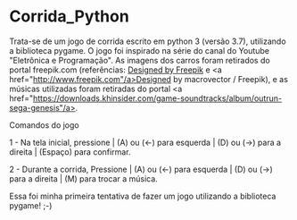 # Corrida_Python

Trata-se de um jogo de corrida escrito em python 3 (versão 3.7), utilizando a biblioteca pygame.
O jogo foi inspirado na série do canal do Youtube "Eletrônica e Programação". As imagens dos carros
foram retirados do portal freepik.com (referências: <a href="http://www.freepik.com">Designed by Freepik</a> e
<a href="http://www.freepik.com"/a>Designed by macrovector / Freepik</a>), e as músicas utilizadas foram retiradas do
portal <a href="https://downloads.khinsider.com/game-soundtracks/album/outrun-sega-genesis"/a>.

Comandos do jogo

1 - Na tela inicial, pressione | (A) ou (<-) para esquerda | (D) ou (->) para a direita | (Espaço) para confirmar.

2 - Durante a corrida, Pressione | (A) ou (<-) para esquerda | (D) ou (->) para a direita | (M) para trocar a música.




Essa foi minha primeira tentativa de fazer um jogo utilizando a biblioteca pygame! ;-)
